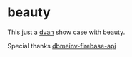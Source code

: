 # beauty

This just a [dvan](https://github.com/dvanjs/dvan) show case with beauty.

Special thanks [dbmeinv-firebase-api](https://github.com/beauty-enjoy/dbmeinv-firebase-api)